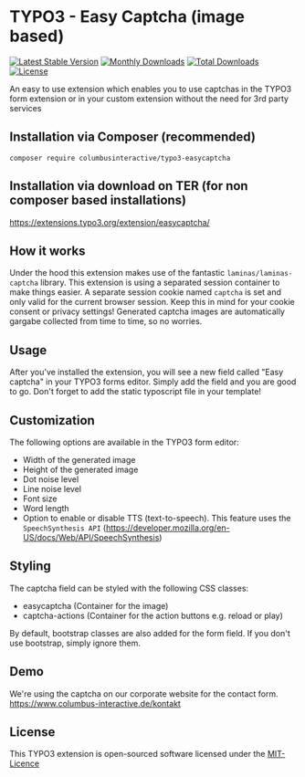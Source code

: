 # TYPO3 - Easy Captcha (image based)
[![Latest Stable Version](https://poser.pugx.org/columbusinteractive/typo3-easycaptcha/v/stable)](https://packagist.org/packages/columbusinteractive/typo3-easycaptcha)
[![Monthly Downloads](https://poser.pugx.org/columbusinteractive/typo3-easycaptcha/d/monthly)](https://packagist.org/packages/columbusinteractive/typo3-easycaptcha)
[![Total Downloads](https://poser.pugx.org/columbusinteractive/typo3-easycaptcha/downloads)](https://packagist.org/packages/columbusinteractive/typo3-easycaptcha)
[![License](https://poser.pugx.org/columbusinteractive/typo3-easycaptcha/license.svg)](https://packagist.org/packages/columbusinteractive/typo3-easycaptcha)
 
An easy to use extension which enables you to use captchas in the TYPO3 form extension or in your 
custom extension without the need for 3rd party services

## Installation via Composer (recommended)
```shell
composer require columbusinteractive/typo3-easycaptcha
```
## Installation via download on TER (for non composer based installations)
https://extensions.typo3.org/extension/easycaptcha/


## How it works
Under the hood this extension makes use of the fantastic ``laminas/laminas-captcha`` library. This extension
is using a separated session container to make things easier. A separate session cookie named ``captcha`` is set 
and only valid for the current browser session. Keep this in mind for your cookie consent or privacy settings!
Generated captcha images are automatically gargabe collected from time to time, so no worries.

## Usage
After you've installed the extension, you will see a new field called "Easy captcha" in your TYPO3 forms editor. 
Simply add the field and you are good to go. Don't forget to add the static typoscript file in your template!

## Customization
The following options are available in the TYPO3 form editor:
* Width of the generated image
* Height of the generated image
* Dot noise level
* Line noise level
* Font size
* Word length
* Option to enable or disable TTS (text-to-speech). This feature uses the ``SpeechSynthesis API`` 
(https://developer.mozilla.org/en-US/docs/Web/API/SpeechSynthesis)

## Styling
The captcha field can be styled with the following CSS classes:
* easycaptcha (Container for the image)
* captcha-actions (Container for the action buttons e.g. reload or play)

By default, bootstrap classes are also added for the form field. If you don't use bootstrap, simply ignore them.

## Demo
We're using the captcha on our corporate website  for the contact form.  
https://www.columbus-interactive.de/kontakt

## License
This TYPO3 extension is open-sourced software licensed under the [MIT-Licence](https://github.com/columbusinteractive/typo3-easycaptcha/blob/master/LICENSE)
